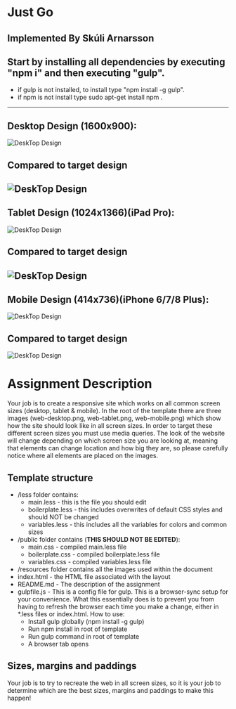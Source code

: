 # Just Go
## Implemented By Skúli Arnarsson

## Start by installing all dependencies by executing "npm i" and then executing "gulp".

* if gulp is not installed, to install type "npm install -g gulp".
* if npm is not install type sudo apt-get install npm .

---------------
## Desktop Design (1600x900):
![DeskTop Design](https://github.com/skulia15/Veff2/blob/master/hw7/images/Desktop.png)
## Compared to target design
![DeskTop Design](https://github.com/skulia15/Veff2/blob/master/hw7/web-desktop.png)
-----------------------
## Tablet Design (1024x1366)(iPad Pro):
![DeskTop Design](https://github.com/skulia15/Veff2/blob/master/hw7/images/Tablet.png)
## Compared to target design
![DeskTop Design](https://github.com/skulia15/Veff2/blob/master/hw7/web-tablet.png)
-----------------------
## Mobile Design (414x736)(iPhone 6/7/8 Plus):
![DeskTop Design](https://github.com/skulia15/Veff2/blob/master/hw7/images/Mobile.png)
## Compared to target design
![DeskTop Design](https://github.com/skulia15/Veff2/blob/master/hw7/web-mobile.png)

# Assignment Description
Your job is to create a responsive site which works on all common screen sizes (desktop, tablet & mobile). In the root of the template there are three images (web-desktop.png, web-tablet.png, web-mobile.png) which show how the site should look like in all screen sizes. In order to target these different screen sizes you must use media queries. The look of the website will change depending on which screen size you are looking at, meaning that elements can change location and how big they are, so please carefully notice where all elements are placed on the images.

## Template structure
* /less folder contains:
    - main.less - this is the file you should edit
    - boilerplate.less - this includes overwrites of default CSS styles and should NOT be changed
    - variables.less - this includes all the variables for colors and common sizes
* /public folder contains (**THIS SHOULD NOT BE EDITED**):
    - main.css - compiled main.less file
    - boilerplate.css - compiled boilerplate.less file
    - variables.css - compiled variables.less file
* /resources folder contains all the images used within the document
* index.html - the HTML file associated with the layout
* README.md - The description of the assignment
* gulpfile.js - This is a config file for gulp. This is a browser-sync setup for your convenience. What this essentially does is to prevent you from having to refresh the browser each time you make a change, either in \*.less files or index.html. How to use:
    - Install gulp globally (npm install -g gulp)
    - Run npm install in root of template
    - Run gulp command in root of template
    - A browser tab opens

## Sizes, margins and paddings
Your job is to try to recreate the web in all screen sizes, so it is your job to determine which are the best sizes, margins and paddings to make this happen!
